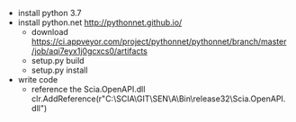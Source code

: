 - install python 3.7
- install python.net http://pythonnet.github.io/
	- download https://ci.appveyor.com/project/pythonnet/pythonnet/branch/master/job/aqi7eyx1j0gcxcs0/artifacts
	- setup.py build
	- setup.py install
- write code
	- reference the Scia.OpenAPI.dll
			clr.AddReference(r"C:\SCIA\GIT\SEN\A\Bin\release32\Scia.OpenAPI.dll")
